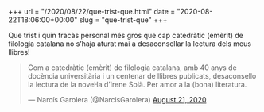 +++
url = "/2020/08/22/que-trist-que.html"
date = "2020-08-22T18:06:00+00:00"
slug = "que-trist-que"
+++

Que trist i quin fracàs personal més gros que cap catedràtic (emèrit) de filologia catalana no s’haja aturat mai a desaconsellar la lectura dels meus llibres!

<blockquote class="twitter-tweet"><p lang="ca" dir="ltr">Com a catedràtic (emèrit) de filologia catalana, amb 40 anys de docència universitària i un centenar de llibres publicats, desaconsello la lectura de la novel·la d’Irene Solà. Per amor a la (bona) literatura.</p>&mdash; Narcís Garolera (@NarcisGarolera) <a href="https://twitter.com/NarcisGarolera/status/1296936754885341184?ref_src=twsrc%5Etfw">August 21, 2020</a></blockquote> <script async src="https://platform.twitter.com/widgets.js" charset="utf-8"></script>
